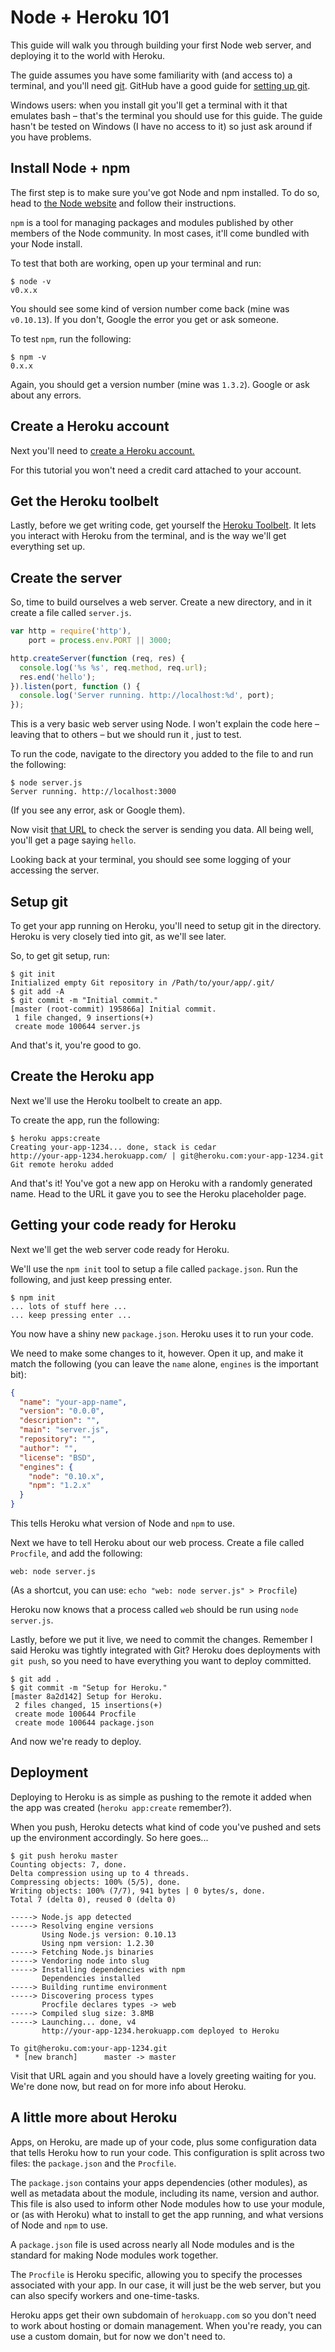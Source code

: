 # Node + Heroku 101

This guide will walk you through building your first Node web server, and deploying it to the world with Heroku.

The guide assumes you have some familiarity with (and access to) a terminal, and you'll need [git](http://git-scm.com/). GitHub have a good guide for [setting up git](https://help.github.com/articles/set-up-git).

Windows users: when you install git you'll get a terminal with it that emulates bash – that's the terminal you should use for this guide. The guide hasn't be tested on Windows (I have no access to it) so just ask around if you have problems.

## Install Node + npm

The first step is to make sure you've got Node and npm installed. To do so, head to [the Node website](http://nodejs.org/) and follow their instructions.

`npm` is a tool for managing packages and modules published by other members of the Node community. In most cases, it'll come bundled with your Node install.

To test that both are working, open up your terminal and run:

```shell
$ node -v
v0.x.x
```

You should see some kind of version number come back (mine was `v0.10.13`). If you don't, Google the error you get or ask someone.

To test `npm`, run the following:

```shell
$ npm -v
0.x.x
```

Again, you should get a version number (mine was `1.3.2`). Google or ask about any errors.

## Create a Heroku account

Next you'll need to [create a Heroku account.](http://id.heroku.com/signup)

For this tutorial you won't need a credit card attached to your account.

## Get the Heroku toolbelt

Lastly, before we get writing code, get yourself the [Heroku Toolbelt](https://toolbelt.heroku.com/). It lets you interact with Heroku from the terminal, and is the way we'll get everything set up.

## Create the server

So, time to build ourselves a web server. Create a new directory, and in it create a file called `server.js`.

```javascript
var http = require('http'),
    port = process.env.PORT || 3000;

http.createServer(function (req, res) {
  console.log('%s %s', req.method, req.url);
  res.end('hello');
}).listen(port, function () {
  console.log('Server running. http://localhost:%d', port);
});
```

This is a very basic web server using Node. I won't explain the code here – leaving that to others – but we should run it , just to test.

To run the code, navigate to the directory you added to the file to and run the following:

```shell
$ node server.js
Server running. http://localhost:3000
```

(If you see any error, ask or Google them).

Now visit [that URL](http://localhost:3000) to check the server is sending you data. All being well, you'll get a page saying `hello`.

Looking back at your terminal, you should see some logging of your accessing the server.

## Setup git

To get your app running on Heroku, you'll need to setup git in the directory. Heroku is very closely tied into git, as we'll see later.

So, to get git setup, run:

```shell
$ git init
Initialized empty Git repository in /Path/to/your/app/.git/
$ git add -A
$ git commit -m "Initial commit."
[master (root-commit) 195866a] Initial commit.
 1 file changed, 9 insertions(+)
 create mode 100644 server.js
```

And that's it, you're good to go.

## Create the Heroku app

Next we'll use the Heroku toolbelt to create an app.

To create the app, run the following:

```shell
$ heroku apps:create
Creating your-app-1234... done, stack is cedar
http://your-app-1234.herokuapp.com/ | git@heroku.com:your-app-1234.git
Git remote heroku added
```

And that's it! You've got a new app on Heroku with a randomly generated name. Head to the URL it gave you to see the Heroku placeholder page.

## Getting your code ready for Heroku

Next we'll get the web server code ready for Heroku.

We'll use the `npm init` tool to setup a file called `package.json`. Run the following, and just keep pressing enter.

```shell
$ npm init
... lots of stuff here ...
... keep pressing enter ...
```

You now have a shiny new `package.json`. Heroku uses it to run your code.

We need to make some changes to it, however. Open it up, and make it match the following (you can leave the `name` alone, `engines` is the important bit):

```json
{
  "name": "your-app-name",
  "version": "0.0.0",
  "description": "",
  "main": "server.js",
  "repository": "",
  "author": "",
  "license": "BSD",
  "engines": {
    "node": "0.10.x",
    "npm": "1.2.x"
  }
}
```

This tells Heroku what version of Node and `npm` to use.

Next we have to tell Heroku about our web process. Create a file called `Procfile`, and add the following:

```
web: node server.js
```

(As a shortcut, you can use: `echo "web: node server.js" > Procfile`)

Heroku now knows that a process called `web` should be run using `node server.js`.

Lastly, before we put it live, we need to commit the changes. Remember I said Heroku was tightly integrated with Git? Heroku does deployments with `git push`, so you need to have everything you want to deploy committed.

```shell
$ git add .
$ git commit -m "Setup for Heroku."
[master 8a2d142] Setup for Heroku.
 2 files changed, 15 insertions(+)
 create mode 100644 Procfile
 create mode 100644 package.json
```

And now we're ready to deploy.

## Deployment

Deploying to Heroku is as simple as pushing to the remote it added when the app was created (`heroku app:create` remember?).

When you push, Heroku detects what kind of code you've pushed and sets up the environment accordingly. So here goes...

```shell
$ git push heroku master
Counting objects: 7, done.
Delta compression using up to 4 threads.
Compressing objects: 100% (5/5), done.
Writing objects: 100% (7/7), 941 bytes | 0 bytes/s, done.
Total 7 (delta 0), reused 0 (delta 0)

-----> Node.js app detected
-----> Resolving engine versions
       Using Node.js version: 0.10.13
       Using npm version: 1.2.30
-----> Fetching Node.js binaries
-----> Vendoring node into slug
-----> Installing dependencies with npm
       Dependencies installed
-----> Building runtime environment
-----> Discovering process types
       Procfile declares types -> web
-----> Compiled slug size: 3.8MB
-----> Launching... done, v4
       http://your-app-1234.herokuapp.com deployed to Heroku

To git@heroku.com:your-app-1234.git
 * [new branch]      master -> master
```

Visit that URL again and you should have a lovely greeting waiting for you. We're done now, but read on for more info about Heroku.

## A little more about Heroku

Apps, on Heroku, are made up of your code, plus some configuration data that tells Heroku how to run your code. This configuration is split across two files: the `package.json` and the `Procfile`.

The `package.json` contains your apps dependencies (other modules), as well as metadata about the module, including its name, version and author. This file is also used to inform other Node modules how to use your module, or (as with Heroku) what to install to get the app running, and what versions of Node and `npm` to use.

A `package.json` file is used across nearly all Node modules and is the standard for making Node modules work together.

The `Procfile` is Heroku specific, allowing you to specify the processes associated with your app. In our case, it will just be the web server, but you can also specify workers and one-time-tasks.

Heroku apps get their own subdomain of `herokuapp.com` so you don't need to work about hosting or domain management. When you're ready, you can use a custom domain, but for now we don't need to.